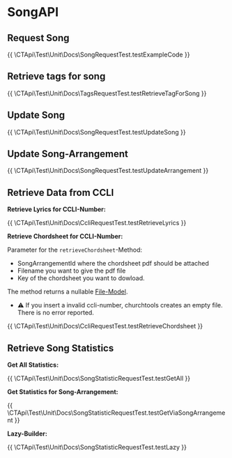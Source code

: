 # SongAPI

## Request Song

{{ \CTApi\Test\Unit\Docs\SongRequestTest.testExampleCode }}

## Retrieve tags for song

{{ \CTApi\Test\Unit\Docs\TagsRequestTest.testRetrieveTagForSong }}

## Update Song

{{ \CTApi\Test\Unit\Docs\SongRequestTest.testUpdateSong }}

## Update Song-Arrangement

{{ \CTApi\Test\Unit\Docs\SongRequestTest.testUpdateArrangement }}

## Retrieve Data from CCLI

**Retrieve Lyrics for CCLI-Number:**

{{ \CTApi\Test\Unit\Docs\CcliRequestTest.testRetrieveLyrics }}

**Retrieve Chordsheet for CCLI-Number:**

Parameter for the `retrieveChordsheet`-Method:

* SongArrangementId where the chordsheet pdf should be attached
* Filename you want to give the pdf file
* Key of the chordsheet you want to dowload.

The method returns a nullable [File-Model](/../../src/Models/File.php).

- ⚠ If you insert a invalid ccli-number, churchtools creates an empty file. There is no error reported.

{{ \CTApi\Test\Unit\Docs\CcliRequestTest.testRetrieveChordsheet }}

## Retrieve Song Statistics

**Get All Statistics:**

{{ \CTApi\Test\Unit\Docs\SongStatisticRequestTest.testGetAll }}

**Get Statistics for Song-Arrangement:**

{{ \CTApi\Test\Unit\Docs\SongStatisticRequestTest.testGetViaSongArrangement }}

**Lazy-Builder:**

{{ \CTApi\Test\Unit\Docs\SongStatisticRequestTest.testLazy }}
